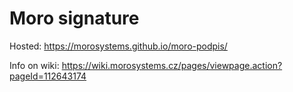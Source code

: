 # Moro signature

Hosted: https://morosystems.github.io/moro-podpis/

Info on wiki: https://wiki.morosystems.cz/pages/viewpage.action?pageId=112643174



